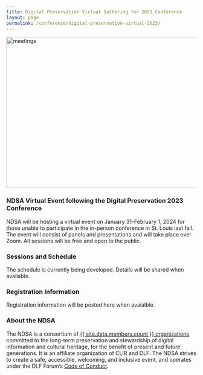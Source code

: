 ```yaml
---
title: Digital Preservation Virtual Gathering for 2023 Conference
layout: page
permalink: /conference/digital-preservation-virtual-2023/
---
```

<img alt="meetings" width="820" height="400" class="center" src='{{ "/images/conferences/DigiPres-2023_820x400_virtual.jpg"  | prepend: site.baseurl }}'>
<!--<img alt="meetings" width="820" height="400" class="center" src='{{ "/images/conferences/DigiPres2023.png"  | prepend: site.baseurl }}'>-->


### NDSA Virtual Event following the Digital Preservation 2023 Conference
NDSA will be hosting a virtual event on January 31-February 1, 2024 for those unable to participate in the in-person conference in St. Louis last fall. The event will consist of panels and presentations and will take place over Zoom. All sessions will be free and open to the public. 



### Sessions and Schedule 
The schedule is currently being developed.  Details will be shared when available.
<!--**All sessions will occur on Thursday, February 23, 2023**
-->

### Registration Information<!--[Registration Link](https://events.zoom.us/ev/AkRIWrI1hxzkNRZhgdWUTpgF3ZWKY91mj_YQBfnxi2g8Rq6Nxzau~AggLXsr32QYFjq8BlYLZ5I06Dg)-->
Registration information will be posted here when avaialble.  
<!-- Please join us by [registering](https://events.zoom.us/ev/AkRIWrI1hxzkNRZhgdWUTpgF3ZWKY91mj_YQBfnxi2g8Rq6Nxzau~AggLXsr32QYFjq8BlYLZ5I06Dg) using your email or zoom account.  -->





<!--#### Related Events
CLIR will also host virtual presentations in April; more information about that program can be found on [the DLF Forum Virtual Sessions web page](https://www.diglib.org/dlf-events/dlf-forum-virtual-event-sessions/).-->


### About the NDSA
The NDSA is a consortium of [{{ site.data.members.count }} organizations](/membership/members/) committed to the long-term preservation and stewardship of digital information and cultural heritage, for the benefit of present and future generations. It is an affiliate organization of CLIR and DLF. The NDSA strives to create a safe, accessible, welcoming, and inclusive event, and operates under the DLF Forum’s [Code of Conduct](https://www.diglib.org/code).




<!--## Questions?
Feel free to reach out to ndsa-digipres@lists.clir.org and someone will get back to you as soon as possible.-->
